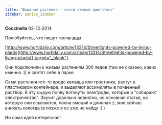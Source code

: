 ```yaml
---
title: "Водяные растения - почти вечный двигатель"
sidebar: ponics_sidebar
---
```


**Coccinella** 02-12-2014

Полюбуйтесь, что пишут голландцы

[http://www.hortidaily.com/article/13314/Streetlights-powered-by-living-plants](http://www.hortidaily.com/article/13314/Streetlights-powered-by-living-plants){:target="_blank"}

Они подключили к живым растениям 300 ледов (там не сказано, каких именно :)) и светят себе в парке.

Сами растения что-то вроде камыша или тростника, растут в пластиковом контейнере, и выделяют ассимиляты в почвенный раствор. В эту сырую почву воткнуты электроды, которые и "собирают электричество". Звучит довольно невнятно, но основная статья, на которую они ссылаются, полна эмоций и длинная :), мне сейчас вникать некогда (а позже я ее уже не найду :( )

Но сама идея интересная!


